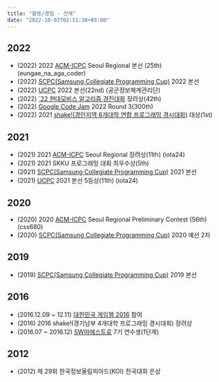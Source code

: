 ```yaml
---
title: "활동/경험 - 전체"
date: "2022-10-03T02:51:38+09:00"
---
```


## 2022

* (2022) 2022 [ACM-ICPC](http://icpckorea.org/) Seoul Regional 본선 (25th) (eungae_na_aga_coder)
* (2022) [SCPC(Samsung Collegiate Programming Cup)](https://research.samsung.com/scpc) 2022 본선
* (2022) [UCPC](https://ucpc.me/) 2022 본선(22nd) (공군정보체계관리단)
* (2022) [`22 현대모비스 알고리즘 경진대회](https://hyundai-mobis.goorm.io) 장려상(42th)
* (2022) [Google Code Jam](https://codingcompetitions.withgoogle.com/codejam) 2022 Round 3(300th)
* (2022) 2021 [shake!(경인지역 6개대학 연합 프로그래밍 경시대회)](http://shake.codes/) 대상(1st)

## 2021

* (2021) 2021 [ACM-ICPC](http://icpckorea.org/) Seoul Regional 장려상(11th) (iota24)
* (2021) 2021 SKKU 프로그래밍 대회 최우수상(5th)
* (2021) [SCPC(Samsung Collegiate Programming Cup)](https://research.samsung.com/scpc) 2021 본선
* (2021) [UCPC](https://ucpc.me/) 2021 본선 5등상(11th) (iota24)

## 2020

* (2020) 2020 [ACM-ICPC](http://icpckorea.org/) Seoul Regional Preliminary Contest (56th) (css680)
* (2020) [SCPC(Samsung Collegiate Programming Cup)](https://research.samsung.com/scpc) 2020 예선 2차

## 2019

* (2019) [SCPC(Samsung Collegiate Programming Cup)](https://research.samsung.com/scpc) 2019 본선

## 2016

* (2016.12.09 ~ 12.11) [대한민국 게임젬 2016](https://www.facebook.com/kgamejam) 참여
* (2016) 2016 shake!(경기남부 4개대학 프로그래밍 경시대회) 장려상
* (2016.07 ~ 2016.12) [SW마에스트로](https://swm.recruiter.co.kr/) 7기 연수생(1단계)

## 2012

* (2012) 제 29회 한국정보올림피아드(KOI) 전국대회 은상
